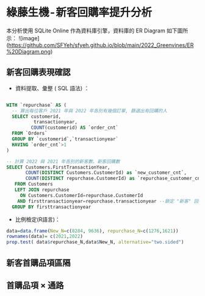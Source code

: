# 綠藤生機 - 新客回購率提升分析

本分析使用 SQLite Online 作為資料庫引擎，資料庫的 ER Diagram 如下圖所示：
![image] (https://github.com/SFYeh/sfyeh.github.io/blob/main/2022_Greenvines/ER%20Diagram.png)

## 新客回購表現確認

- 資料提取、彙整 ( SQL 語法) ：
~~~~sql

WITH `repurchase` AS (
  -- 算出每位客戶 2021 年與 2022 年各別有幾個訂單, 篩選出有回購的人
  SELECT customerid,
  	      transactionyear,
         COUNT(customerid) AS `order_cnt`
  FROM `Orders`
  GROUP BY `customerid`,`transactionyear`
  HAVING `order_cnt`>1
)

-- 計算 2022 與 2021 年各別的新客數、新客回購數
SELECT Customers.FirstTransactionYear,
       COUNT(DISTINCT Customers.CustomerId) as `new_customer_cnt`,
       COUNT(DISTINCT repurchase.CustomerId) as `repurchase_customer_cnt`
   FROM Customers
   LEFT JOIN repurchase
     ON Customers.CustomerId=repurchase.CustomerId
    AND firsttransactionyear=repurchase.transactionyear --鎖定 "新客" 回購
  GROUP BY firsttransactionyear
~~~~

- 比例檢定(R語言)：
~~~~r
data=data.frame(New_N=c(8284, 9636), repurchase_N=c(1276,1621))
rownames(data)= c(2021,2022)
prop.test( data$repurchase_N,data$New_N, alternative="two.sided") 
~~~~

## 新客首購品項區隔
## 首購品項 × 通路
